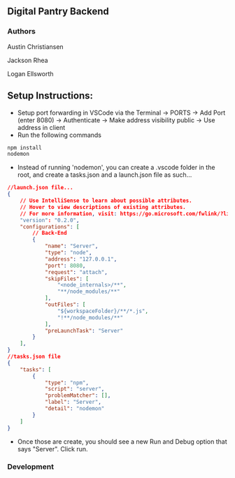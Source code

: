 ## Digital Pantry Backend

### Authors
Austin Christiansen

Jackson Rhea

Logan Ellsworth

## Setup Instructions:
- Setup port forwarding in VSCode via the Terminal -> PORTS -> Add Port (enter 8080) -> Authenticate -> Make address visibility public -> Use address in client
- Run the following commands
```bash
npm install
nodemon
```
- Instead of running 'nodemon', you can create a .vscode folder in the root, and create a tasks.json and a launch.json file as such...
```json
//launch.json file...
{
    // Use IntelliSense to learn about possible attributes.
    // Hover to view descriptions of existing attributes.
    // For more information, visit: https://go.microsoft.com/fwlink/?linkid=830387
    "version": "0.2.0",
    "configurations": [
        // Back-End
        {
            "name": "Server",
            "type": "node",
            "address": "127.0.0.1",
            "port": 8080,
            "request": "attach",
            "skipFiles": [
                "<node_internals>/**",
                "**/node_modules/**"
            ],
            "outFiles": [
                "${workspaceFolder}/**/*.js",
                "!**/node_modules/**"
            ],
            "preLaunchTask": "Server"
        }
    ],
}
//tasks.json file
{
    "tasks": [
        {
            "type": "npm",
            "script": "server",
            "problemMatcher": [],
            "label": "Server",
            "detail": "nodemon"
        }
    ]
}
```
- Once those are create, you should see a new Run and Debug option that says "Server". Click run.

### Development
